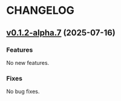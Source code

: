 # CHANGELOG

## [v0.1.2-alpha.7](github.com/chriserin/seq/compare/v0.1.2-alpha.7...v0.1.2-alpha.6) (2025-07-16)

### Features

No new features.

### Fixes

No bug fixes.


